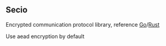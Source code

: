 ## Secio

Encrypted communication protocol library, reference [Go](https://github.com/libp2p/go-libp2p-secio)/[Rust](https://github.com/libp2p/rust-libp2p/tree/master/protocols/secio)

Use aead encryption by default
